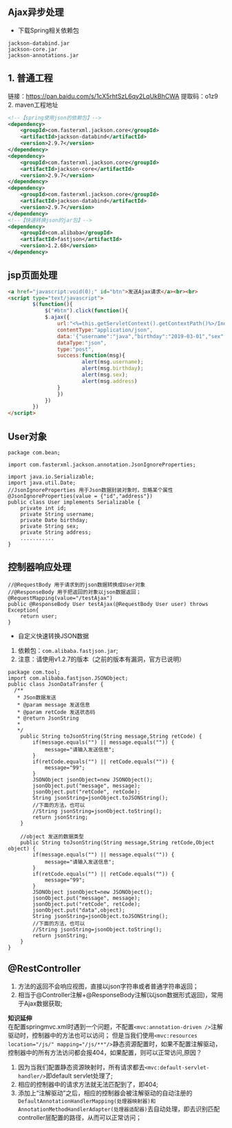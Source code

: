 ## Ajax异步处理
- 下载Spring相关依赖包
```
jackson-databind.jar
jackson-core.jar
jackson-annotations.jar
```
## 1. 普通工程
链接：https://pan.baidu.com/s/1cX5rhtSzL6qy2LqUkBhCWA 
提取码：o1z9
2. maven工程地址
```xml
<!--【spring使用json的依赖包】-->
<dependency>
    <groupId>com.fasterxml.jackson.core</groupId>
    <artifactId>jackson-databind</artifactId>
    <version>2.9.7</version>
</dependency>
<dependency>
    <groupId>com.fasterxml.jackson.core</groupId>
    <artifactId>jackson-core</artifactId>
    <version>2.9.7</version>
</dependency>
<dependency>
    <groupId>com.fasterxml.jackson.core</groupId>
    <artifactId>jackson-databind</artifactId>
    <version>2.9.7</version>
</dependency>
<!--【快速转换json的jar包】-->
<dependency>
    <groupId>com.alibaba</groupId>
    <artifactId>fastjson</artifactId>
    <version>1.2.68</version>
</dependency>
```
## jsp页面处理
```html
<a href="javascript:void(0);" id="btn">发送Ajax请求</a><br><br>
<script type="text/javascript">
        $(function(){
    	    $("#btn").click(function(){
    		$.ajax({
    		    url:"<%=this.getServletContext().getContextPath()%>/Index/testAjax",
    		    contentType:"application/json",
    		    data:'{"username":"java","birthday":"2019-03-01","sex":"男","address":"中国深圳"}',
    		    dataType:"json",
    		    type:"post",
    		    success:function(msg){
                        alert(msg.username);
                        alert(msg.birthday);
                        alert(msg.sex);
                        alert(msg.address)
    		    }
    	        })
    	    })
    	})
</script>
```
## User对象
```
package com.bean;

import com.fasterxml.jackson.annotation.JsonIgnoreProperties;

import java.io.Serializable;
import java.util.Date;
//JsonIgnoreProperties 用于Json数据封装对象时，忽略某个属性
@JsonIgnoreProperties(value = {"id","address"})
public class User implements Serializable {
    private int id;
    private String username;
    private Date birthday;
    private String sex;
    private String address;
    ...........
}
```
## 控制器响应处理
```
//@RequestBody 用于请求到的json数据转换成User对象
//@ResponseBody 用于把返回的对象以json数据返回；
@RequestMapping(value="/testAjax")
public @ResponseBody User testAjax(@RequestBody User user) throws Exception{
    return user;
}
```
- 自定义快速转换JSON数据<br />
1. 依赖包：`com.alibaba.fastjson.jar`;
2. 注意：请使用v1.2.7的版本（之前的版本有漏洞，官方已说明）
```
package com.tool;
import com.alibaba.fastjson.JSONObject;
public class JsonDataTransfer {
  /**
   * JSon数据发送
   * @param message 发送信息
   * @param retCode 发送状态码
   * @return JsonString
   *  
   */
    public String toJsonString(String message,String retCode) {
        if(message.equals("") || message.equals("")) {
            message="请输入发送信息";
        }
        if(retCode.equals("") || retCode.equals("")) {
            message="99";
        }
        JSONObject jsonObject=new JSONObject();
        jsonObject.put("message", message);
        jsonObject.put("retCode", retCode);
        String jsonString=jsonObject.toJSONString();
        //下面的方法，也可以
        //String jsonString=jsonObject.toString();
        return jsonString;
    }
    
    //object 发送的数据类型
    public String toJsonString(String message,String retCode,Object object) {
        if(message.equals("") || message.equals("")) {
            message="请输入发送信息";
        }
        if(retCode.equals("") || retCode.equals("")) {
            message="99";
        }
        JSONObject jsonObject=new JSONObject();
        jsonObject.put("message", message);
        jsonObject.put("retCode", retCode);
        jsonObject.put("data",object);
        String jsonString=jsonObject.toJSONString();
        //下面的方法，也可以
        //String jsonString=jsonObject.toString();
        return jsonString;
    }
}
```
## @RestController
1. 方法的返回不会响应视图，直接以json字符串或者普通字符串返回；
2. 相当于@Controller注解+@ResponseBody注解(以json数据形式返回)，常用于Ajax数据获取;


**知识延伸**<br />
在配置springmvc.xml时遇到一个问题，不配置`<mvc:annotation-driven />`注解驱动时，控制器中的方法也可以访问；
但是当我们使用`<mvc:resources location="/js/" mapping="/js/**"/>`静态资源配置时，如果不配置注解驱动，控制器中的所有方法访问都会报404，如果配置，则可以正常访问,原因？
1. 因为当我们配置静态资源映射时，所有请求都去`<mvc:default-servlet-handler/>`即default servlet处理了;
2. 相应的控制器中的请求方法就无法匹配到了，即404;
3. 添加上“注解驱动”之后，相应的控制器会被注解驱动的自动注册的 `DefaultAnnotationHandlerMapping(处理器映射器)和AnnotationMethodHandlerAdapter(处理器适配器)`去自动处理，即去识别匹配controller层配置的路径，从而可以正常访问；




